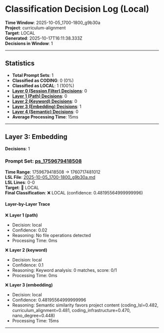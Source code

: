 # Classification Decision Log (Local)

**Time Window**: 2025-10-05_1700-1800_g9b30a<br>
**Project**: curriculum-alignment<br>
**Target**: LOCAL<br>
**Generated**: 2025-10-17T16:11:38.333Z<br>
**Decisions in Window**: 1

---

## Statistics

- **Total Prompt Sets**: 1
- **Classified as CODING**: 0 (0%)
- **Classified as LOCAL**: 1 (100%)
- **[Layer 0 (Session Filter) Decisions](#layer-0-session-filter)**: 0
- **[Layer 1 (Path) Decisions](#layer-1-path)**: 0
- **[Layer 2 (Keyword) Decisions](#layer-2-keyword)**: 0
- **[Layer 3 (Embedding) Decisions](#layer-3-embedding)**: 1
- **[Layer 4 (Semantic) Decisions](#layer-4-semantic)**: 0
- **Average Processing Time**: 15ms

---

## Layer 3: Embedding

**Decisions**: 1

### Prompt Set: [ps_1759679418508](../../history/2025-10-05_1700-1800_g9b30a.md#ps_1759679418508)

**Time Range**: 1759679418508 → 1760717481012<br>
**LSL File**: [2025-10-05_1700-1800_g9b30a.md](../../history/2025-10-05_1700-1800_g9b30a.md#ps_1759679418508)<br>
**LSL Lines**: 0-0<br>
**Target**: 📍 LOCAL<br>
**Final Classification**: ❌ LOCAL (confidence: 0.48195564999999996)

#### Layer-by-Layer Trace

❌ **Layer 1 (path)**
- Decision: local
- Confidence: 0.02
- Reasoning: No file operations detected
- Processing Time: 0ms

❌ **Layer 2 (keyword)**
- Decision: local
- Confidence: 0.1
- Reasoning: Keyword analysis: 0 matches, score: 0/1
- Processing Time: 0ms

❌ **Layer 3 (embedding)**
- Decision: local
- Confidence: 0.48195564999999996
- Reasoning: Semantic similarity favors project content (coding_lsl=0.482, curriculum_alignment=0.481, coding_infrastructure=0.470, nano_degree=0.448)
- Processing Time: 15ms

---

